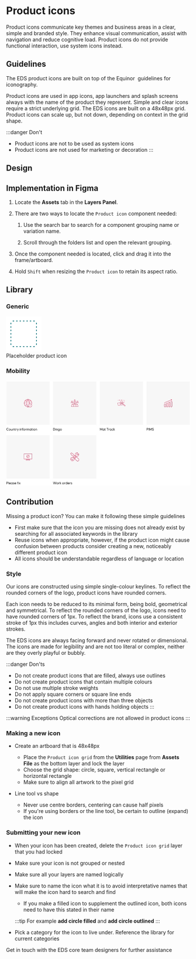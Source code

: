 # Product icons

Product icons communicate key themes and business areas in a clear, simple and branded style. They enhance visual communication, assist with navigation and reduce cognitive load. Product icons do not provide functional interaction, use system icons instead.

## Guidelines

The EDS product icons are built on top of the Equinor  guidelines for iconography.

Product icons are used in app icons, app launchers and splash screens always with the name of the product they represent. Simple and clear icons require a strict underlying grid. The EDS icons are built on a 48x48px grid. Product icons can scale up, but not down, depending on context in the grid shape.

:::danger Don't
-   Product icons are not to be used as system icons
-   Product icons are not used for marketing or decoration
:::


## Design

## Implementation in Figma

1.  Locate the **Assets** tab in the **Layers Panel**.
    
2.  There are two ways to locate the `Product icon` component needed:
    
    1.  Use the search bar to search for a component grouping name or variation name.
        
    2.  Scroll through the folders list and open the relevant grouping.
        
3.  Once the component needed is located, click and drag it into the frame/artboard.
    
4.  Hold `Shift` when resizing the `Product icon` to retain its aspect ratio.


## Library

### Generic

![prod icon](genicon.png)  
Placeholder product icon

### Mobility

![mobility icons](mobility.jpeg)

## Contribution

Missing a product icon? You can make it following these simple guidelines

-   First make sure that the icon you are missing does not already exist by searching for all associated keywords in the library
-   Reuse icons when appropriate, however, if the product icon might cause confusion between products consider creating a new, noticeably different product icon
-   All icons should be understandable regardless of language or location
    

### Style

Our icons are constructed using simple single-colour keylines. To reflect the rounded corners of the logo, product icons have rounded corners.

Each icon needs to be reduced to its minimal form, being bold, geometrical and symmetrical. To reflect the rounded corners of the logo, icons need to have rounded corners of 1px. To reflect the brand, icons use a consistent stroke of 1px this includes curves, angles and both interior and exterior strokes.

The EDS icons are always facing forward and never rotated or dimensional. The icons are made for legibility and are not too literal or complex, neither are they overly playful or bubbly.

:::danger Don'ts
-   Do not create product icons that are filled, always use outlines  
-   Do not create product icons that contain multiple colours
-   Do not use multiple stroke weights
-   Do not apply square corners or square line ends
-   Do not create product icons with more than three objects
-   Do not create product icons with hands holding objects
:::    

:::warning Exceptions
Optical corrections are not allowed in product icons
:::

### Making a new icon

-   Create an artboard that is 48x48px
    -   Place the `Product icon grid` from the **Utilities** page from **Assets File** as the bottom layer and lock the layer
    -   Choose the grid shape: circle, square, vertical rectangle or horizontal rectangle
    -   Make sure to align all artwork to the pixel grid
        
-   Line tool vs shape
    -   Never use centre borders, centering can cause half pixels
    -   If you're using borders or the line tool, be certain to outline (expand) the icon
        

### Submitting your new icon

-   When your icon has been created, delete the `Product icon grid` layer that you had locked
-   Make sure your icon is not grouped or nested
-   Make sure all your layers are named logically
-   Make sure to name the icon what it is to avoid interpretative names that will make the icon hard to search and find
    -   If you make a filled icon to supplement the outlined icon, both icons need to have this stated in their name  
    
    :::tip For example
    **add circle filled** and **add circle outlined**
    :::
        
-   Pick a category for the icon to live under. Reference the library for current categories

Get in touch with the EDS core team designers for further assistance